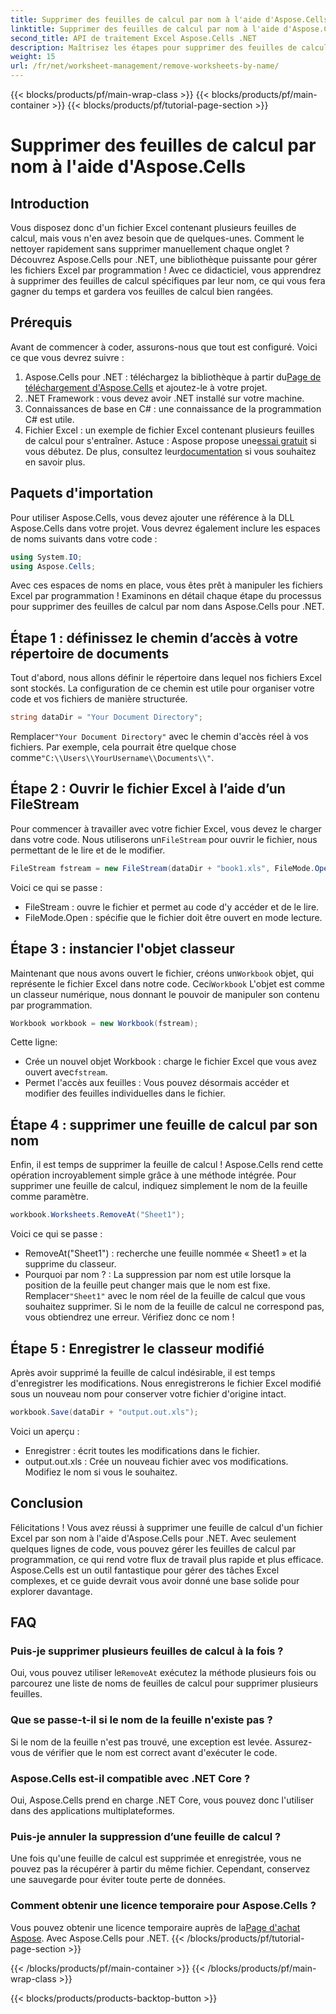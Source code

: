 ```yaml
---
title: Supprimer des feuilles de calcul par nom à l'aide d'Aspose.Cells
linktitle: Supprimer des feuilles de calcul par nom à l'aide d'Aspose.Cells
second_title: API de traitement Excel Aspose.Cells .NET
description: Maîtrisez les étapes pour supprimer des feuilles de calcul par nom dans Excel à l'aide d'Aspose.Cells pour .NET. Suivez ce guide détaillé et adapté aux débutants pour rationaliser vos tâches.
weight: 15
url: /fr/net/worksheet-management/remove-worksheets-by-name/
---
```


{{< blocks/products/pf/main-wrap-class >}}
{{< blocks/products/pf/main-container >}}
{{< blocks/products/pf/tutorial-page-section >}}

# Supprimer des feuilles de calcul par nom à l'aide d'Aspose.Cells

## Introduction
Vous disposez donc d'un fichier Excel contenant plusieurs feuilles de calcul, mais vous n'en avez besoin que de quelques-unes. Comment le nettoyer rapidement sans supprimer manuellement chaque onglet ? Découvrez Aspose.Cells pour .NET, une bibliothèque puissante pour gérer les fichiers Excel par programmation ! Avec ce didacticiel, vous apprendrez à supprimer des feuilles de calcul spécifiques par leur nom, ce qui vous fera gagner du temps et gardera vos feuilles de calcul bien rangées.
## Prérequis
Avant de commencer à coder, assurons-nous que tout est configuré. Voici ce que vous devrez suivre :
1.  Aspose.Cells pour .NET : téléchargez la bibliothèque à partir du[Page de téléchargement d'Aspose.Cells](https://releases.aspose.com/cells/net/) et ajoutez-le à votre projet.
2. .NET Framework : vous devez avoir .NET installé sur votre machine.
3. Connaissances de base en C# : une connaissance de la programmation C# est utile.
4. Fichier Excel : un exemple de fichier Excel contenant plusieurs feuilles de calcul pour s'entraîner.
 Astuce : Aspose propose une[essai gratuit](https://releases.aspose.com/) si vous débutez. De plus, consultez leur[documentation](https://reference.aspose.com/cells/net/) si vous souhaitez en savoir plus.
## Paquets d'importation
Pour utiliser Aspose.Cells, vous devez ajouter une référence à la DLL Aspose.Cells dans votre projet. Vous devrez également inclure les espaces de noms suivants dans votre code :
```csharp
using System.IO;
using Aspose.Cells;
```
Avec ces espaces de noms en place, vous êtes prêt à manipuler les fichiers Excel par programmation !
Examinons en détail chaque étape du processus pour supprimer des feuilles de calcul par nom dans Aspose.Cells pour .NET.
## Étape 1 : définissez le chemin d’accès à votre répertoire de documents
Tout d'abord, nous allons définir le répertoire dans lequel nos fichiers Excel sont stockés. La configuration de ce chemin est utile pour organiser votre code et vos fichiers de manière structurée. 
```csharp
string dataDir = "Your Document Directory";
```
 Remplacer`"Your Document Directory"` avec le chemin d'accès réel à vos fichiers. Par exemple, cela pourrait être quelque chose comme`"C:\\Users\\YourUsername\\Documents\\"`.
## Étape 2 : Ouvrir le fichier Excel à l’aide d’un FileStream
Pour commencer à travailler avec votre fichier Excel, vous devez le charger dans votre code. Nous utiliserons un`FileStream` pour ouvrir le fichier, nous permettant de le lire et de le modifier.
```csharp
FileStream fstream = new FileStream(dataDir + "book1.xls", FileMode.Open);
```
Voici ce qui se passe :
- FileStream : ouvre le fichier et permet au code d'y accéder et de le lire.
- FileMode.Open : spécifie que le fichier doit être ouvert en mode lecture.
## Étape 3 : instancier l'objet classeur
 Maintenant que nous avons ouvert le fichier, créons un`Workbook` objet, qui représente le fichier Excel dans notre code. Ceci`Workbook` L'objet est comme un classeur numérique, nous donnant le pouvoir de manipuler son contenu par programmation.
```csharp
Workbook workbook = new Workbook(fstream);
```
Cette ligne:
-  Crée un nouvel objet Workbook : charge le fichier Excel que vous avez ouvert avec`fstream`.
- Permet l'accès aux feuilles : Vous pouvez désormais accéder et modifier des feuilles individuelles dans le fichier.
## Étape 4 : supprimer une feuille de calcul par son nom
Enfin, il est temps de supprimer la feuille de calcul ! Aspose.Cells rend cette opération incroyablement simple grâce à une méthode intégrée. Pour supprimer une feuille de calcul, indiquez simplement le nom de la feuille comme paramètre.
```csharp
workbook.Worksheets.RemoveAt("Sheet1");
```
Voici ce qui se passe :
- RemoveAt("Sheet1") : recherche une feuille nommée « Sheet1 » et la supprime du classeur.
- Pourquoi par nom ? : La suppression par nom est utile lorsque la position de la feuille peut changer mais que le nom est fixe.
 Remplacer`"Sheet1"` avec le nom réel de la feuille de calcul que vous souhaitez supprimer. Si le nom de la feuille de calcul ne correspond pas, vous obtiendrez une erreur. Vérifiez donc ce nom !
## Étape 5 : Enregistrer le classeur modifié
Après avoir supprimé la feuille de calcul indésirable, il est temps d'enregistrer les modifications. Nous enregistrerons le fichier Excel modifié sous un nouveau nom pour conserver votre fichier d'origine intact.
```csharp
workbook.Save(dataDir + "output.out.xls");
```
Voici un aperçu :
- Enregistrer : écrit toutes les modifications dans le fichier.
- output.out.xls : Crée un nouveau fichier avec vos modifications. Modifiez le nom si vous le souhaitez.
## Conclusion
Félicitations ! Vous avez réussi à supprimer une feuille de calcul d'un fichier Excel par son nom à l'aide d'Aspose.Cells pour .NET. Avec seulement quelques lignes de code, vous pouvez gérer les feuilles de calcul par programmation, ce qui rend votre flux de travail plus rapide et plus efficace. Aspose.Cells est un outil fantastique pour gérer des tâches Excel complexes, et ce guide devrait vous avoir donné une base solide pour explorer davantage.
## FAQ
### Puis-je supprimer plusieurs feuilles de calcul à la fois ?
 Oui, vous pouvez utiliser le`RemoveAt` exécutez la méthode plusieurs fois ou parcourez une liste de noms de feuilles de calcul pour supprimer plusieurs feuilles.
### Que se passe-t-il si le nom de la feuille n'existe pas ?
Si le nom de la feuille n'est pas trouvé, une exception est levée. Assurez-vous de vérifier que le nom est correct avant d'exécuter le code.
### Aspose.Cells est-il compatible avec .NET Core ?
Oui, Aspose.Cells prend en charge .NET Core, vous pouvez donc l'utiliser dans des applications multiplateformes.
### Puis-je annuler la suppression d’une feuille de calcul ?
Une fois qu'une feuille de calcul est supprimée et enregistrée, vous ne pouvez pas la récupérer à partir du même fichier. Cependant, conservez une sauvegarde pour éviter toute perte de données.
### Comment obtenir une licence temporaire pour Aspose.Cells ?
 Vous pouvez obtenir une licence temporaire auprès de la[Page d'achat Aspose](https://purchase.aspose.com/temporary-license/).
Avec Aspose.Cells pour .NET.
{{< /blocks/products/pf/tutorial-page-section >}}

{{< /blocks/products/pf/main-container >}}
{{< /blocks/products/pf/main-wrap-class >}}

{{< blocks/products/products-backtop-button >}}
